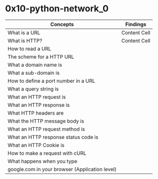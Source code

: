 # 0x10-python-network_0



| Concepts  | Findings  |
| ------------- 	| ------------- |
| What is a URL 	| Content Cell  |
| What is HTTP? 	| Content Cell  |
| How to read a URL		|
| The scheme for a HTTP URL |
| What a domain name is		|
| What a sub-domain is
| How to define a port number in a URL | 
| What a query string is	|
| What an HTTP request is	| 
| What an HTTP response is	|
| What HTTP headers are		|
| What the HTTP message body is	|
| What an HTTP request method is|
| What an HTTP response status code is	|
| What an HTTP Cookie is	|
| How to make a request with cURL	|
| What happens when you type	|
| google.com in your browser (Application level)

